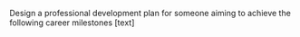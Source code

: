 Design a professional development plan for someone aiming to achieve the following career milestones [text]

